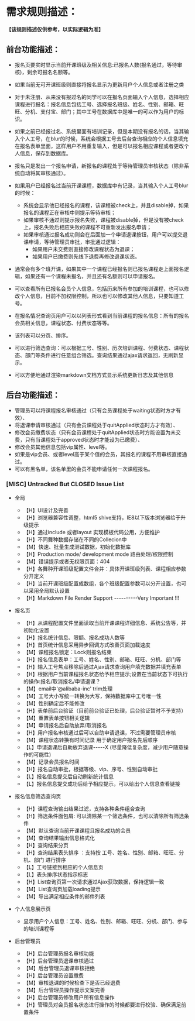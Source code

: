 # 需求规则描述：

**【该规则描述仅供参考，以实际逻辑为准】**

## 前台功能描述：
* 报名页要实时显示当前开课班级及相关信息:已报名人数(报名通过，等待审核)，剩余可报名名额等。
* 如果当前无可开课班级则直接将报名显示为更新用户个人信息或者注册之类
* 对于未注册、从来没有报过名的同学可以在报名页面输入个人信息，选择相应课程进行报名：报名信息包括工号、选择报名班级、姓名、性别、邮箱、旺旺、分机、支付宝、部门；其中工号在数据库中是唯一的可以作为用户的标识。
* 如果之前已经报过名、系统里面有培训记录，但是本期没有报名的话，当其输入个人工号，在blur的时候，系统会根据工号去后台查询相应的个人信息填充在报名表单里面，这样用户不用重复输入，但是可以报名相应课程或者更改个人信息，保存到数据库。
* 报名只是发出一个报名申请，新报名的课程处于等待管理员审核状态（除非系统自动将其审核通过）。
* 如果用户已经报名过当前开课课程，数据库中有记录，当其输入个人工号blur的时候：
	* 系统会显示他已经报名的课程，该课程被check上，并且disable掉，如果报名的课程正在审核中则提示等待审核；
	* 如果审核不通过则提示报名失败，课程被disable掉，但是没有被check上，报名失败后相应失败的课程不可重新发出报名申请；
	* 如果审核通过报名成功则会在后面加一个申请退课按钮，用户可以提交退课申请，等待管理员审批，审批通过逻辑：
		* 如果用户未交费则直接修改课程状态为退课；
		* 如果用户已缴费则先线下退费再修改退课状态。

* 通常会有多个班开课，如果其中一个课程已经报名则已报名课程走上面报名逻辑，如果还有一个课程未报名，并且还有名额则可以申请报名。
* 可以查看所有已报名会员个人信息，包括历来所有参加的培训课程，也可以修改个人信息，目前不加权限控制，所以也可以修改其他人信息，只要知道工号。

* 在报名情况查询页用户可以以列表形式看到当前课程的报名信息：所有的报名会员相关信息，课程状态、付费状态等等。
* 该列表可以分页、排序。
* 可以进行筛选查询：可以根据工号、性别、历次培训课程、付费状态、课程状态、部门等条件进行任意组合筛选。查询结果通过ajax请求返回，无刷新显示。
* 可以方便地通过渲染markdown文档方式显示系统更新日志及其他信息

## 后台功能描述：
* 管理员可以将课程报名审核通过（只有会员课程处于waiting状态时方才有效）、
* 将退课申请审核通过（只有会员课程处于quitApplied状态时方才有效）、
* 修改会员缴费状态（只有会员课程处于quitApplied状态时方能设置为未交费，只有当课程处于approved状态时才能设为已缴费）、
* 修改会员其他信息包括vip属性、level等。
* 如果是vip会员、或者level高于某个值的会员，其报名的课程不用审核直接通过。
* 可以有黑名单，该名单里的会员不能申请任何一次课程报名。

### [MISC] Untracked But CLOSED Issue List

- 全局
    * 【H】UI设计及完善
    * 【H】浏览器兼容性调整，html5 shive支持，IE8以下版本浏览器给于升级提示                                                            
    * 【H】通过include 或者layout 实现模板代码公用，方便维护       
    * 【H】不同舞种数据存储在不同的Collecion中 
    * 【M】快速、批量生成测试数据，初始化数据库                               
    * 【H】Production mode/ development mode 路由处理/权限控制 
    * 【M】错误提示或者无权限页面：404
    * 【H】各舞种开课班级配置文件合并：具体开课班级列表、课程相应参数分开定义 
    * 【H】当前开课班级配置成数组，各个班级配置参数可以分开设置，也可以采用全局默认设置
    * 【H】Markdown File Render Support ----------Very Important !!!                                      

- 报名页                    
    * 【H】从课程配置文件里面读取当前开课课程详细信息、系统公告等，并初始化设置
    * 【H】报名统计信息、限额、报名成功人数等 
    * 【H】首页统计信息采用异步回调方式改善页面加载速度
    * 【M】课程报名锁定：Lock则报名结束  
    * 【H】报名信息表单：工号、姓名、性别、邮箱、旺旺、分机、部门等
    * 【H】输入工号焦点移除后通过Ajax请求查询用户填充数据并填充表单
    * 【H】根据用户当前课程报名状态给予相应提示;设置在当前状态下可执行的操作:报名/取消报名/申请退课？
    * 【M】email中'@alibaba-inc'  trim处理                                              
    * 【M】工号大小写统一转换为大写，保持数据库中工号唯一性
    * 【M】性别确定后不能修改 
    * 【H】表单前后台验证（目前前台验证已处理，后台验证暂时不予支持）  
    * 【M】重置表单按钮相关逻辑                                          
    * 【M】申请报名后自助放弃/取消报名  
    * 【H】用户报名审核通过后可以自助申请退课，不过需要管理员审核                           
    * 【M】课程状态转换有时间记录 用于确定用户报名先后顺序       
    * 【L】申请退课后自助放弃退课-----X (尽量降低复杂度，减少用户随意操作的可能性)
    * 【M】记录会员报名时间  
    * 【H】报名自动审批，根据等级、vip、序号、性别自动审批                                   
    * 【L】报名信息提交后自动刷新统计信息
    * 【L】报名信息提交成功后给予相应提示，可以给出个人信息查看链接                                   

- 报名信息筛选查询页
    * 【H】课程查询输出结果过滤，支持各种条件组合查询  
    * 【H】筛选条件面包屑: 可以清除某一个筛选条件，也可以清除所有筛选条件 
    * 【M】默认查询当前开课课程且报名成功的会员 
    * 【M】查询结果输出信息格式化
    * 【H】查询结果分页                              
    * 【H】查询结果表头排序 ：支持按 工号、姓名、性别、邮箱、旺旺、分机、部门 进行排序
    * 【L】工号链接到相应的个人信息页
    * 【L】表头排序状态指示标志                           
    * 【H】List查询页第一次请求通过Ajax获取数据，保持逻辑一致   
    * 【M】List查询页加载loading提示  
    * 【M】导出满足相应条件的邮件列表 

- 个人信息展示页
    * 显示用户个人信息：工号、姓名、性别、邮箱、旺旺、分机、部门、参与的培训课程等

- 后台管理员
    * 【H】后台管理员报名审核功能                                        
    * 【H】后台管理员退课审核通过 
    * 【M】后台管理员退课审核拒绝   
    * 【H】后台管理员设置缴费  
    * 【M】审核退课的时候检查下是否已经退费 
    * 【M】后台管理员操作提示文案完善    
    * 【H】后台管理员修改用户所有信息操作 
    * 【H】管理员对会员报名状态进行操作的时候都要进行校验、确保满足前置条件


